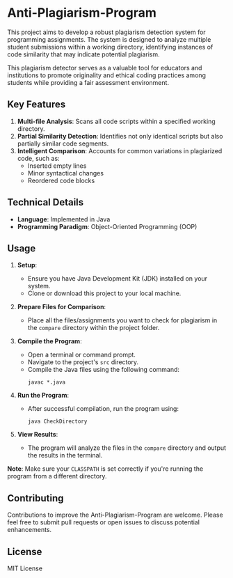 # Anti-Plagiarism-Program

This project aims to develop a robust plagiarism detection system for programming assignments. The system is designed to analyze multiple student submissions within a working directory, identifying instances of code similarity that may indicate potential plagiarism.

This plagiarism detector serves as a valuable tool for educators and institutions to promote originality and ethical coding practices among students while providing a fair assessment environment.

## Key Features

1. **Multi-file Analysis**: Scans all code scripts within a specified working directory.
2. **Partial Similarity Detection**: Identifies not only identical scripts but also partially similar code segments.
3. **Intelligent Comparison**: Accounts for common variations in plagiarized code, such as:
   - Inserted empty lines
   - Minor syntactical changes
   - Reordered code blocks

## Technical Details

- **Language**: Implemented in Java
- **Programming Paradigm**: Object-Oriented Programming (OOP)

## Usage

1. **Setup**:

   - Ensure you have Java Development Kit (JDK) installed on your system.
   - Clone or download this project to your local machine.

2. **Prepare Files for Comparison**:

   - Place all the files/assignments you want to check for plagiarism in the `compare` directory within the project folder.

3. **Compile the Program**:

   - Open a terminal or command prompt.
   - Navigate to the project's `src` directory.
   - Compile the Java files using the following command:
     ```
     javac *.java
     ```

4. **Run the Program**:

   - After successful compilation, run the program using:
     ```
     java CheckDirectory
     ```

5. **View Results**:
   - The program will analyze the files in the `compare` directory and output the results in the terminal.

**Note**: Make sure your `CLASSPATH` is set correctly if you're running the program from a different directory.

## Contributing

Contributions to improve the Anti-Plagiarism-Program are welcome. Please feel free to submit pull requests or open issues to discuss potential enhancements.

## License

MIT License
